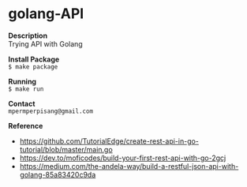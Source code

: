 # golang-API

**Description**<br/>
Trying API with Golang

**Install Package**<br/>
`$ make package`

**Running**<br/>
`$ make run`

**Contact**<br/>
`mpermperpisang@gmail.com`

**Reference**<br/>
- https://github.com/TutorialEdge/create-rest-api-in-go-tutorial/blob/master/main.go
- https://dev.to/moficodes/build-your-first-rest-api-with-go-2gcj
- https://medium.com/the-andela-way/build-a-restful-json-api-with-golang-85a83420c9da
